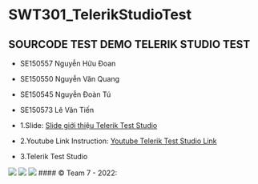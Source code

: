 # SWT301_TelerikStudioTest
## SOURCODE TEST DEMO TELERIK STUDIO TEST

- SE150557 Nguyễn Hữu Đoan
- SE150550 Nguyễn Văn Quang
- SE150545 Nguyễn Đoàn Tú
- SE150573 Lê Văn Tiến

- 1.Slide:
[Slide giới thiệu Telerik Test Studio](https://docs.google.com/presentation/d/1HSe71-XMzBQ2Vwn-1r7Pi2hNjwJgw1xTfTypqJkqH9M/edit#slide=id.p1)
- 2.Youtube Link Instruction:
[Youtube Telerik Test Studio Link](https://www.youtube.com/watch?v=k4wFSuj_R9c)

- 3.Telerik Test Studio
<img src="https://images.g2crowd.com/uploads/product/image/large_detail/large_detail_c08663071ae76db3c5a683312a80535e/telerik-test-studio.png">
<img src="https://images.g2crowd.com/uploads/attachment/file/66584/expirable-direct-uploads_2Fd2af26e1-9951-4df4-acd2-ac2f7b73f5fd_2FMobileScrnsht_TestStudio.png">
<img src="https://docs.telerik.com/teststudio/img/automated-tests/data-drive-test/ddt-results/test-steps.png">
#### © Team 7 - 2022:

